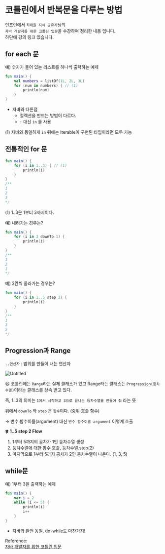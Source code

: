 # 코틀린에서 반복문을 다루는 방법

인프런에서 `최태원 지식 공유자`님의   
`자바 개발자를 위한 코틀린 입문`을 수강하며  정리한 내용 입니다.  
하단에 강의 링크 있습니다.

## for each 문

예) 숫자가 들어 있는 리스트를 하나씩 출력하는 예제

```kotlin
fun main() {
    val numbers = listOf(1L, 2L, 3L)
    for (num in numbers) { // (1)
        println(num)
    }
}
```

- 자바와 다른점
    - 컬렉션을 만드는 방법이 다르다.
    - `:` 대신 `in` 을 사용

 (1) 자바와 동일하게 `in` 뒤에는  Iterable이 구현된 타입이라면 모두 가능

## 전통적인 for 문

```kotlin
fun main() {
    for (i in 1..3) { // (1)
        println(i)
    }
}
/**
1
2
3
*/
```

(1) 1..3은 1부터 3까지이다.

예) 내려가는 경우는?

```kotlin
fun main() {
    for (i in 3 downTo 1) {
        println(i)
    }
}
/**
3
2
1
*/
```

예) 2칸씩 올라가는 경우는?

```kotlin
fun main() {
    for (i in 1..5 step 2) {
        println(i)
    }
}
/**
1
3
5
*/
```

## Progression과 Range

`..연산자` : 범위를 만들어 내는 연산자

![Untitled](https://user-images.githubusercontent.com/68279162/173587309-c07f3ce6-65c9-4cae-8de6-06283de04d42.png)


😆 코틀린에는 `Range`라는 실제 클래스가 있고 Range라는 클래스는 `Progression(등차수열)`이라는 클래스를 상속 받고 있다.

즉, 1..3의 의미는 `1에서 시작하고 3으로 끝나는 등차수열을 만들어 줘` 라는 뜻

위에서 `downTo` 와 `step` 은 `함수`이다. (중위 호출 함수)

→ 변수.함수이름(argument) 대신 `변수 함수이름 argument` 이렇게 호출

🍀 **1..5 step 2 Flow**

1. 1부터 5까지의 공차가 1인 등차수열 생성
2. 등차수열에 대한 함수 호출, 등차수열.step(2)
3. 마지막으로 1부터 5까지 공차가 2인 등차수열이 나온다. (1, 3, 5)

## while문

예) 1부터 3을 출력하는 예제

```kotlin
fun main() {
    var i = 2
    while (i <= 5) {
        println(i)
        i++
    }
}
```

- 자바와 완전 동일, do-while도 마찬가지!

Reference:  
[자바 개발자를 위한 코틀린 입문](https://www.inflearn.com/course/java-to-kotlin/dashboard)